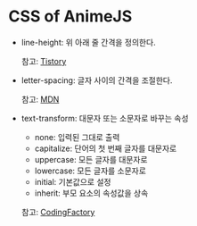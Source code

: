 # CSS of AnimeJS

- line-height: 위 아래 줄 간격을 정의한다.

  참고: [Tistory](https://aboooks.tistory.com/163)

- letter-spacing: 글자 사이의 간격을 조절한다.

  참고: [MDN](https://developer.mozilla.org/ko/docs/Web/CSS/letter-spacing)

- text-transform: 대문자 또는 소문자로 바꾸는 속성

  - none: 입력된 그대로 출력
  - capitalize: 단어의 첫 번째 글자를 대문자로
  - uppercase: 모든 글자를 대문자로
  - lowercase: 모든 글자를 소문자로
  - initial: 기본값으로 설정
  - inherit: 부모 요소의 속성값을 상속

  참고: [CodingFactory](https://www.codingfactory.net/10656)
